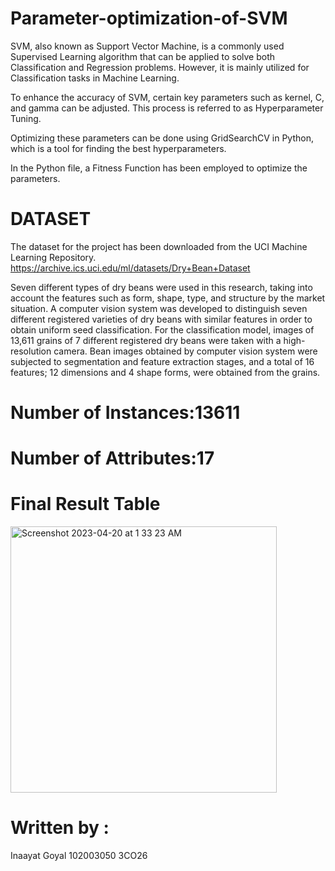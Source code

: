 # Parameter-optimization-of-SVM
SVM, also known as Support Vector Machine, is a commonly used Supervised Learning algorithm that can be applied to solve both Classification and Regression problems. However, it is mainly utilized for Classification tasks in Machine Learning.

To enhance the accuracy of SVM, certain key parameters such as kernel, C, and gamma can be adjusted. This process is referred to as Hyperparameter Tuning.

Optimizing these parameters can be done using GridSearchCV in Python, which is a tool for finding the best hyperparameters.

In the Python file, a Fitness Function has been employed to optimize the parameters.

# DATASET
The dataset for the project has been downloaded from the UCI Machine Learning Repository.
https://archive.ics.uci.edu/ml/datasets/Dry+Bean+Dataset

Seven different types of dry beans were used in this research, taking into account the features such as form, shape, type, and structure by the market situation. A computer vision system was developed to distinguish seven different registered varieties of dry beans with similar features in order to obtain uniform seed classification. For the classification model, images of 13,611 grains of 7 different registered dry beans were taken with a high-resolution camera. Bean images obtained by computer vision system were subjected to segmentation and feature extraction stages, and a total of 16 features; 12 dimensions and 4 shape forms, were obtained from the grains.

# Number of Instances:13611

	
# Number of Attributes:17

# Final Result Table

<img width="426" alt="Screenshot 2023-04-20 at 1 33 23 AM" src="https://user-images.githubusercontent.com/72308644/233188804-f4bbead5-3e4f-4216-baba-026c5748b42b.png">

# Written by : 
Inaayat Goyal 
102003050 
3CO26


